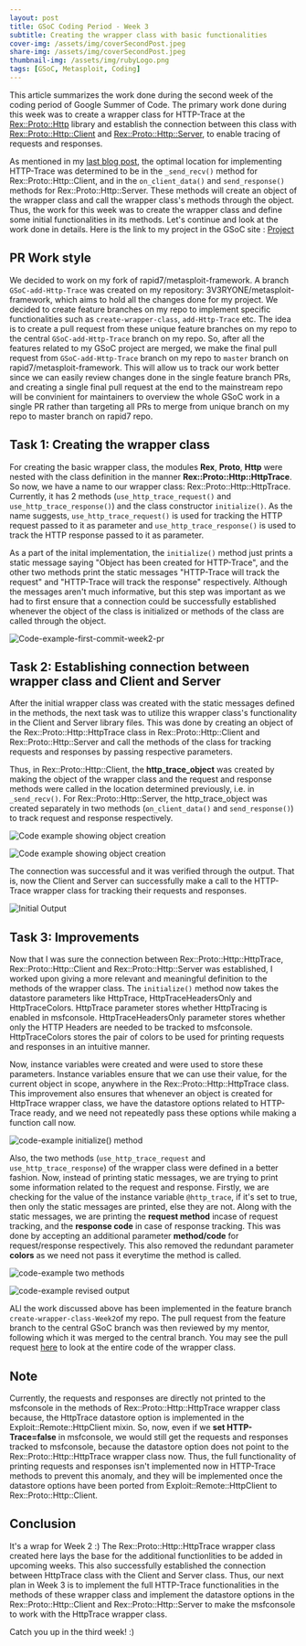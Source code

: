 ```yaml
---
layout: post
title: GSoC Coding Period - Week 3
subtitle: Creating the wrapper class with basic functionalities
cover-img: /assets/img/coverSecondPost.jpeg
share-img: /assets/img/coverSecondPost.jpeg
thumbnail-img: /assets/img/rubyLogo.png
tags: [GSoC, Metasploit, Coding]
---
```

  
This article summarizes the work done during the second week of the coding period of Google Summer of Code. The primary work done during this week was to create a wrapper class for HTTP-Trace at the [Rex::Proto::Http](https://github.com/rapid7/metasploit-framework/tree/master/lib/rex/proto/http) library and establish the connection between this class with [Rex::Proto::Http::Client](https://github.com/rapid7/metasploit-framework/blob/master/lib/rex/proto/http/client.rb) and [Rex::Proto::Http::Server](https://github.com/rapid7/metasploit-framework/blob/master/lib/rex/proto/http/server.rb), to enable tracing of requests and responses.  
  
As mentioned in my [last blog post](https://3v3ryone.github.io/gsoc/2022-06-17-first-week/), the optimal location for implementing HTTP-Trace was determined to be in the `_send_recv()` method for Rex::Proto::Http::Client, and in the `on_client_data()` and `send_response()` methods for Rex::Proto::Http::Server. These methods will create an object of the wrapper class and call the wrapper class's methods through the object. Thus, the work for this week was to create the wrapper class and define some initial functionalities in its methods. Let's continue and look at the work done in details. Here is the link to my project in the GSoC site : [Project](https://summerofcode.withgoogle.com/programs/2022/projects/I4PxrljP)  
  
## PR Work style
  
We decided to work on my fork of rapid7/metasploit-framework. A branch `GSoC-add-Http-Trace` was created on my repository: 3V3RYONE/metasploit-framework, which aims to hold all the changes done for my project. We decided to create feature branches on my repo to implement specific functionalities such as `create-wrapper-class`, `add-Http-Trace` etc. The idea is to create a pull request from these unique feature branches on my repo to the central `GSoC-add-Http-Trace` branch on my repo. So, after all the features related to my GSoC project are merged, we make the final pull request from `GSoC-add-Http-Trace` branch on my repo to `master` branch on rapid7/metasploit-framework. This will allow us to track our work better since we can easily review changes done in the single feature branch PRs, and creating a single final pull request at the end to the mainstream repo will be convinient for maintainers to overview the whole GSoC work in a single PR rather than targeting all PRs to merge from unique branch on my repo to master branch on rapid7 repo.  
  
## Task 1: Creating the wrapper class  
  
For creating the basic wrapper class, the modules **Rex**, **Proto**, **Http** were nested with the class definition in the manner **Rex::Proto::Http::HttpTrace**. So now, we have a name to our wrapper class: Rex::Proto::Http::HttpTrace. Currently, it has 2 methods (`use_http_trace_request()` and `use_http_trace_response()`) and the class constructor `initialize()`. As the name suggests, `use_http_trace_request()` is used for tracking the HTTP request passed to it as parameter and `use_http_trace_response()` is used to track the HTTP response passed to it as parameter.  
  
As a part of the inital implementation, the `initialize()` method just prints a static message saying "Object has been created for HTTP-Trace", and the other two methods print the static messages "HTTP-Trace will track the request" and "HTTP-Trace will track the response" respectively. Although the messages aren't much informative, but this step was important as we had to first ensure that a connection could be successfully established whenever the object of the class is initialized or methods of the class are called through the object.  
  
![Code-example-first-commit-week2-pr](../assets/img/initialWrapperClass.png)  
  
## Task 2: Establishing connection between wrapper class and Client and Server  
  
After the initial wrapper class was created with the static messages defined in the methods, the next task was to utilize this wrapper class's functionality in the Client and Server library files. This was done by creating an object of the Rex::Proto::Http::HttpTrace class in Rex::Proto::Http::Client and Rex::Proto::Http::Server and call the methods of the class for tracking requests and responses by passing respective parameters.  
  
Thus, in Rex::Proto::Http::Client, the **http_trace_object** was created by making the object of the wrapper class and the request and response methods were called in the location determined previously, i.e. in `_send_recv()`. For Rex::Proto::Http::Server, the http_trace_object was created separately in two methods (`on_client_data()` and `send_response()`) to track request and response respectively.  
  
![Code example showing object creation](../assets/img/objectCreationClient.png)  
  
![Code example showing object creation](../assets/img/objectCreationServer.png)  
  
The connection was successful and it was verified through the output. That is, now the Client and Server can successfully make a call to the HTTP-Trace wrapper class for tracking their requests and responses.  
  
![Initial Output](../assets/img/initialOutputHttpTrace.png)  
  
## Task 3: Improvements  
  
Now that I was sure the connection between Rex::Proto::Http::HttpTrace, Rex::Proto::Http::Client and Rex::Proto::Http::Server was established, I worked upon giving a more relevant and meaningful definition to the methods of the wrapper class. The `initialize()` method now takes the datastore parameters like HttpTrace, HttpTraceHeadersOnly and HttpTraceColors. HttpTrace parameter stores whether HttpTracing is enabled in msfconsole. HttpTraceHeadersOnly parameter stores whether only the HTTP Headers are needed to be tracked to msfconsole. HttpTraceColors stores the pair of colors to be used for printing requests and responses in an intuitive manner.   
  
Now, instance variables were created and were used to store these parameters. Instance variables ensure that we can use their value, for the current object in scope, anywhere in the Rex::Proto::Http::HttpTrace class. This improvement also ensures that whenever an object is created for HttpTrace wrapper class, we have the datastore options related to HTTP-Trace ready, and we need not repeatedly pass these options while making a function call now.  
  
![code-example initialize() method](../assets/img/betterDefnInitialize.png)  
  
Also, the two methods (`use_http_trace_request` and `use_http_trace_response`) of the wrapper class were defined in a better fashion. Now, instead of printing static messages, we are trying to print some information related to the request and response. Firstly, we are checking for the value of the instance variable `@http_trace`, if it's set to true, then only the static messages are printed, else they are not. Along with the static messages, we are printing the **request method** incase of request tracking, and the **response code** in case of response tracking. This was done by accepting an additional parameter **method/code** for request/response respectively. This also removed the redundant parameter **colors** as we need not pass it everytime the method is called.
  
![code-example two methods](../assets/img/betterDefn2Methods.png)  
  
![code-example revised output](../assets/img/improvedOutput.png)  
  
ALl the work discussed above has been implemented in the feature branch `create-wrapper-class-Week2`of my repo. The pull request from the feature branch to the central GSoC branch was then reviewed by my mentor, following which it was merged to the central branch. You may see the pull request [here](https://github.com/3V3RYONE/metasploit-framework/pull/1) to look at the entire code of the wrapper class.  
  
## Note
  
Currently, the requests and responses are directly not printed to the msfconsole in the methods of Rex::Proto::Http::HttpTrace wrapper class because, the HttpTrace datastore option is implemented in the Exploit::Remote::HttpClient mixin. So, now, even if we **set HTTP-Trace=false** in msfconsole, we would still get the requests and responses tracked to msfconsole, because the datastore option does not point to the Rex::Proto::Http::HttpTrace wrapper class now. Thus, the full functionality of printing requests and responses isn't implemented now in HTTP-Trace methods to prevent this anomaly, and they will be implemented once the datastore options have been ported from Exploit::Remote::HttpClient to Rex::Proto::Http::Client.  
  
## Conclusion  
  
It's a wrap for Week 2 :) The Rex::Proto::Http::HttpTrace wrapper class created here lays the base for the additional functionlities to be added in upcoming weeks. This also successfully established the connection between HttpTrace class with the Client and Server class. Thus, our next plan in Week 3 is to implement the full HTTP-Trace functionalities in the methods of these wrapper class and implement the datastore options in the Rex::Proto::Http::Client and Rex::Proto::Http::Server to make the msfconsole to work with the HttpTrace wrapper class.  
  
Catch you up in the third week! :)  
